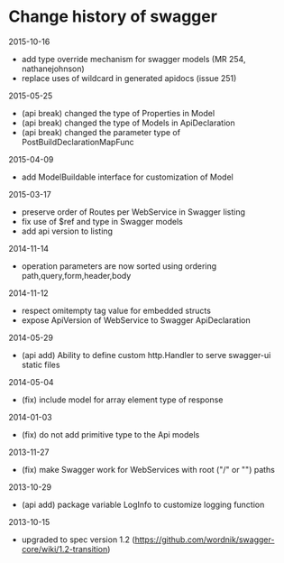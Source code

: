 # Change history of swagger

2015-10-16

- add type override mechanism for swagger models (MR 254, nathanejohnson)
- replace uses of wildcard in generated apidocs (issue 251)

2015-05-25

- (api break) changed the type of Properties in Model
- (api break) changed the type of Models in ApiDeclaration
- (api break) changed the parameter type of PostBuildDeclarationMapFunc

2015-04-09

- add ModelBuildable interface for customization of Model

2015-03-17

- preserve order of Routes per WebService in Swagger listing
- fix use of $ref and type in Swagger models
- add api version to listing

2014-11-14

- operation parameters are now sorted using ordering path,query,form,header,body

2014-11-12

- respect omitempty tag value for embedded structs
- expose ApiVersion of WebService to Swagger ApiDeclaration

2014-05-29

- (api add) Ability to define custom http.Handler to serve swagger-ui static files

2014-05-04

- (fix) include model for array element type of response

2014-01-03

- (fix) do not add primitive type to the Api models

2013-11-27

- (fix) make Swagger work for WebServices with root ("/" or "") paths

2013-10-29

- (api add) package variable LogInfo to customize logging function

2013-10-15

- upgraded to spec version 1.2 (https://github.com/wordnik/swagger-core/wiki/1.2-transition)
